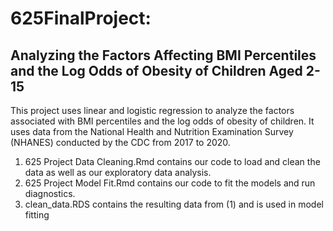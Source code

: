 # 625FinalProject: 
## Analyzing the Factors Affecting BMI Percentiles and the Log Odds of Obesity of Children Aged 2-15

This project uses linear and logistic regression to analyze the factors associated with BMI percentiles and the log odds of obesity of children. It uses data from the National Health and Nutrition Examination Survey (NHANES) conducted by the CDC from 2017 to 2020.

1. 625 Project Data Cleaning.Rmd contains our code to load and clean the data as well as our exploratory data analysis.
2. 625 Project Model Fit.Rmd contains our code to fit the models and run diagnostics.
3. clean_data.RDS contains the resulting data from (1) and is used in model fitting

